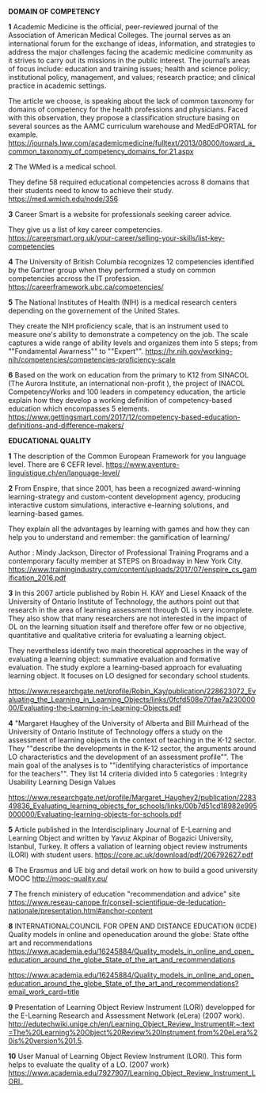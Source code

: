 
**DOMAIN OF COMPETENCY**

**1** Academic Medicine is the official, peer-reviewed journal of the Association of American Medical Colleges. The journal serves as an international forum for the exchange of ideas, information, and strategies to address the major challenges facing the academic medicine community as it strives to carry out its missions in the public interest. The journal’s areas of focus include: education and training issues; health and science policy; institutional policy, management, and values; research practice; and clinical practice in academic settings.

The article we choose, is speaking about the lack of common taxonomy for domains of competency for the health professions and physicians.
Faced with this observation, they propose a classification structure basing on several sources as the AAMC curriculum warehouse and MedEdPORTAL for example.
https://journals.lww.com/academicmedicine/fulltext/2013/08000/toward_a_common_taxonomy_of_competency_domains_for.21.aspx

**2** The WMed is a medical school.

They define 58 required educational competencies across 8 domains that their students need to know to achieve their study.
https://med.wmich.edu/node/356

**3** Career Smart is a website for professionals seeking career advice.

They give us a list of key career competencies.
https://careersmart.org.uk/your-career/selling-your-skills/list-key-competencies

**4** The University of British Columbia recognizes 12 competencies identified by the Gartner group when they performed a study on common competencies accross the IT profession.
https://careerframework.ubc.ca/competencies/

**5** The National Institutes of Health (NIH) is a medical research centers depending on the governement of the United States.

They create the NIH proficiency scale, that is an instrument used to measure one's ability to demonstrate a competency on the job. The scale captures a wide range of ability levels and organizes them into 5 steps; from ""Fondamental Awarness"" to ""Expert"".
https://hr.nih.gov/working-nih/competencies/competencies-proficiency-scale

**6** Based on the work on education from the primary to K12 from SINACOL (The Aurora Institute, an international non-profit ), the project of INACOL CompetencyWorks and 100 leaders in competency education, the article explain how they develop a working definition of competency-based education which encompasses 5 elements.
https://www.gettingsmart.com/2017/12/competency-based-education-definitions-and-difference-makers/

**EDUCATIONAL QUALITY**

**1** The description of the Common European Framework for you language level. There are 6 CEFR level.
https://www.aventure-linguistique.ch/en/language-level/

**2** From Enspire, that since 2001, has been a recognized award-winning learning-strategy and custom-content development agency, producing interactive custom simulations, interactive e-learning solutions, and learning-based games.

They explain all the advantages by learning with games and how they can help you to understand and remember: the gamification of learning/

Author : Mindy Jackson, Director of Professional Training Programs and a contemporary faculty member at STEPS on Broadway in New York City.
https://www.trainingindustry.com/content/uploads/2017/07/enspire_cs_gamification_2016.pdf

**3** In this 2007 article published by Robin H. KAY and Liesel Knaack of the University of Ontario Institute of Technology, the authors point out that research in the area of learning assessment through OL is very incomplete. They also show that many researchers are not interested in the impact of OL on the learning situation itself and therefore offer few or no objective, quantitative and qualitative criteria for evaluating a learning object.

They nevertheless identify two main theoretical approaches in the way of evaluating a learning object: summative evaluation and formative evaluation.
The study explore a learning-based approach for evaluating learning object. It focuses on LO designed for secondary school students. 

https://www.researchgate.net/profile/Robin_Kay/publication/228623072_Evaluating_the_Learning_in_Learning_Objects/links/0fcfd508e70fae7a23000000/Evaluating-the-Learning-in-Learning-Objects.pdf

**4**
"Margaret Haughey of the University of Alberta and Bill Muirhead of the University of Ontario Institute of Technology offers a study on the assessment of learning objects in the context of teaching in the K-12 sector. They ""describe the developments in the K-12 sector, the arguments around LO characteristics and the development of an assessment profile"". The main goal of the analyses is to ""identifying characteristics of importance for the teachers"". 
They list 14 criteria divided into 5 categories : 
Integrity
Usability
Learning
Design
Values

https://www.researchgate.net/profile/Margaret_Haughey2/publication/228349836_Evaluating_learning_objects_for_schools/links/00b7d51cd18982e995000000/Evaluating-learning-objects-for-schools.pdf

**5**
Article published in the Interdisciplinary Journal of E-Learning and Learning Object and written by Yavuz Akpinar of Bogazici University, Istanbul, Turkey. It offers a valiation of learning object review instruments (LORI) with student users. 
https://core.ac.uk/download/pdf/206792627.pdf

**6**
The Erasmus and UE big and detail work on how to build a good university MOOC
http://mooc-quality.eu/

**7**
The french ministery of education "recommendation and advice" site
https://www.reseau-canope.fr/conseil-scientifique-de-leducation-nationale/presentation.html#anchor-content

**8**
INTERNATIONALCOUNCIL FOR OPEN AND DISTANCE EDUCATION (ICDE)
Quality models in online and openeducation around the globe: State ofthe art and recommendations
https://www.academia.edu/16245884/Quality_models_in_online_and_open_education_around_the_globe_State_of_the_art_and_recommendations

https://www.academia.edu/16245884/Quality_models_in_online_and_open_education_around_the_globe_State_of_the_art_and_recommendations?email_work_card=title

**9**
Presentation of Learning Object Review Instrument (LORI) developped for the E-Learning Research and Assessment Network (eLera) (2007 work).
http://edutechwiki.unige.ch/en/Learning_Object_Review_Instrument#:~:text=The%20Learning%20Object%20Review%20Instrument,from%20eLera%20is%20version%201.5.

**10**
User Manual of Learning Object Review Instrument (LORI). This form helps to evaluate the quality of a LO. (2007 work)
https://www.academia.edu/7927907/Learning_Object_Review_Instrument_LORI_










